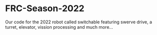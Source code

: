 # FRC-Season-2022
Our code for the 2022 robot called switchable featuring swerve drive, a turret, elevator, vission processing and much more... 
